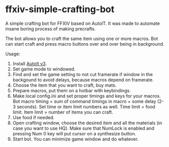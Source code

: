 # ffxiv-simple-crafting-bot

A simple crafting bot for FFXIV based on AutoIT. It was made to automate insane boring process of making precrafts.

The bot allows you to craft the same item using one or more macros. Bot can start craft and press macro buttons over and over being in background.

Usage:

1. Install [AutoIt v3](https://www.autoitscript.com/site/).
1. Set game mode to windowed.
1. Find and set the game setting to not cut framerate if window in the backgound to avoid delays, because macros depend on framerate.
1. Choose the item that you want to craft, buy mats.
1. Prepare macros, put them on a hotbar with keybindings. 
1. Make local config.ini and set proper timings and keys for your macros. Bot macro timing = sum of command timings in macro + some delay (2-3 seconds). Set time or item limit numbers as well. Time limit = food limit. Item limit = number of items you can craft.
1. Use food if needed.
1. Open crafting window, choose the desired item and all the materials (in case you want to use HQ). Make sure that NumLock is enabled and pressing Num 0 key will put cursor on a synthesize button.
1. Start bot. You can minimize game window and do whatever.
